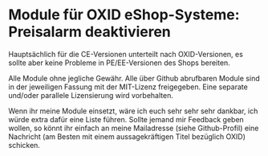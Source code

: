 Module für OXID eShop-Systeme: Preisalarm deaktivieren
============

Hauptsächlich für die CE-Versionen unterteilt nach OXID-Versionen, es sollte aber keine Probleme in PE/EE-Versionen des Shops bereiten.

Alle Module ohne jegliche Gewähr. Alle über Github abrufbaren Module sind in der jeweiligen Fassung mit der MIT-Lizenz freigegeben. Eine separate und/oder parallele Lizensierung wird vorbehalten.

Wenn ihr meine Module einsetzt, wäre ich euch sehr sehr sehr dankbar, ich würde extra dafür eine Liste führen. Sollte jemand mir Feedback geben wollen, so könnt ihr einfach an meine Mailadresse (siehe Github-Profil) eine Nachricht (am Besten mit einem aussagekräftigen Titel bezüglich OXID) schicken.